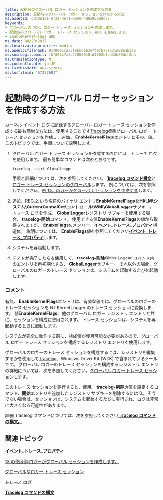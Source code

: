 ```yaml
---
title: 起動時のグローバル ロガー セッションを作成する方法
description: 起動時のグローバル ロガー セッションを作成する方法
ms.assetid: ddd9e1b1-d732-4ef1-a0e0-4d8e95660d7c
keywords:
- グローバルの WDK、ロガー トレース セッションを作成します。
- 起動時のグローバル ロガー トレース セッション、WDK を作成します。
- EnableKernelFlags WDK
ms.date: 04/20/2017
ms.localizationpriority: medium
ms.openlocfilehash: 0c400e1c232f9bbd16367fefb779b31d88a1b1a6
ms.sourcegitcommit: fb7d95c7a5d47860918cd3602efdd33b69dcf2da
ms.translationtype: MT
ms.contentlocale: ja-JP
ms.lasthandoff: 06/25/2019
ms.locfileid: "67372693"
---
```

# <a name="how-to-create-a-boot-time-global-logger-session"></a>起動時のグローバル ロガー セッションを作成する方法


カーネル イベント ログに記録するグローバル ロガー トレース セッションを作成する最も簡単な方法は、使用することです[Tracelog](tracelog.md)標準グローバル ロガー トレース セッションを作成し、追加、 **EnableKernelFlags**エントリとその。値。 このトピックでは、手順について説明します。

1.  グローバル ロガー トレース セッションを作成するのにには、トレース ログを使用します。 最も簡単なコマンドは次のとおりです。

    ```
    tracelog -start GlobalLogger
    ```

    手順と詳細については、次を参照してください。 [ **Tracelog コマンド構文**](tracelog-command-syntax.md)と[ロガー トレース セッションのグローバル](global-logger-trace-session.md)します。 例については、次を参照してください。[例 13。ロガーがグローバル セッションを作成する](example-13--creating-a-global-logger-session.md)します。

2.  追加、REG\_という名前のバイナリ エントリ**EnableKernelFlags**を**HKLM\\システム\\CurrentControlSet\\コントロール\\WMI\\GlobalLogger**サブキー。 トレース ログを作成、 **GlobalLogger**レジストリ サブキーを使用する場合、 **tracelog-開始**コマンド。 使用できる値**EnableKernelFlags**の値から取得されますが、 **EnableFlags**のメンバー、**イベント\_トレース\_プロパティ**構造体。 説明については、 **EnableFlags**値を参照してください[**イベント\_トレース\_プロパティ**](https://docs.microsoft.com/windows/desktop/ETW/event-trace-properties)します。

3.  システムを再起動します。

4.  テストが完了したらを使用して、 **tracelog-削除**GlobalLogger コマンド内のエントリを再初期化する、 **GlobalLogger**サブキー。 それ以外の場合、グローバルのロガーのトレース セッションは、システムを起動するたびを起動します。

### <a name="span-idcommentsspanspan-idcommentsspancomments"></a><span id="comments"></span><span id="COMMENTS"></span>コメント

有無、 **EnableKernelFlags**エントリは、有効な値では、グローバルのロガーのトレース セッションを NT Kernel Logger のトレース セッションに変換します。 値**EnableKernelFlags**、他のグローバル ロガー レジストリ エントリと共に、セッションを構成に使用されます。 トレース セッションは、システムを再起動するときに起動します。

システムが完全に動作する前に、構成値が使用可能な必要があるので、グローバル ロガー トレース セッションを構成するレジストリ エントリを使用します。

グローバルのロガーのトレース セッションを構成するには、レジストリを編集するかを使用して[Tracelog](tracelog.md)、Windows Driver Kit (WDK) で含まれているツールです。 グローバル ロガーのトレース セッションを構成するレジストリ エントリの詳細については、次を参照してください。[グローバル ロガー トレース セッション](global-logger-trace-session.md)します。

このトレース セッションを実行すると、使用、 **tracelog-削除**の値を設定するコマンド、**開始**エントリを追加したレジストリ サブキーを削除するには 0。 そうでない場合は、セッションは、システムを起動するたびに実行され、ログは非常に大きくなる可能性があります。

詳細 Tracelog コマンドについては、次を参照してください[ **Tracelog コマンドの構文。** ](tracelog-command-syntax.md)

## <a name="span-idrelatedtopicsspanrelated-topics"></a><span id="related_topics"></span>関連トピック


[**イベント\_トレース\_プロパティ**](https://docs.microsoft.com/windows/desktop/ETW/event-trace-properties)

[13 の使用例:ロガーがグローバル セッションを作成します。](example-13--creating-a-global-logger-session.md)

[グローバルなロガー トレース セッション](global-logger-trace-session.md)

[トレース ログ](tracelog.md)

[**Tracelog コマンドの構文**](tracelog-command-syntax.md)

 

 






